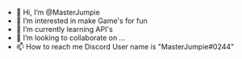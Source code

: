 - 👋 Hi, I’m @MasterJumpie
- 👀 I’m interested in make Game's for fun
- 🌱 I’m currently learning API's
- 💞️ I’m looking to collaborate on ...
- 📫 How to reach me Discord User name is "MasterJumpie#0244"

<!---
MasterJumpie/MasterJumpie is a ✨ special ✨ repository because its `README.md` (this file) appears on your GitHub profile.
You can click the Preview link to take a look at your changes.
--->
